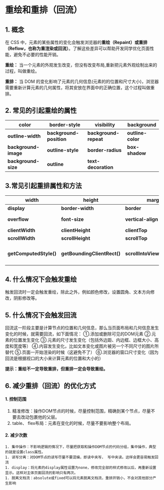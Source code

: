 # 重绘和重排（回流）

## 1. 概念

在 CSS 中，元素的某些属性的变化会触发浏览器的**重绘（Repaint）**或**重排（Reflow，也称为重渲染或回流）**。了解这些差异可以帮助开发同学优化页面性能，避免不必要的性能开销。

**重绘：** 当一个元素的外观发生改变，但没有改变布局,重新把元素外观绘制出来的过程，叫做重绘。

**重排：** 当 DOM 的变化影响了元素的几何信息(元素的的位置和尺寸大小)，浏览器需要重新计算元素的几何属性，将其安放在界面中的正确位置，这个过程叫做重排。

## 2. 常见的引起重绘的属性

| **color**            | **border-style**        | **visibility**        | **background**    |
| -------------------- | ----------------------- | --------------------- | ----------------- |
| **outline-width**    | **background-position** | **background-repeat** | **outline-color** |
| **background-image** | **outline-style**       | **border-radius**     | **box-shadow**    |
| **background-size**  | **outline**             | **text-decoration**   |                   |

## 3.常见引起重排属性和方法

| **width**              | **height**                  | **margin**                   | **padding**         |
| ---------------------- | --------------------------- | ---------------------------- | ------------------- |
| **display**            | **border-width**            | **border**                   | **position**        |
| **overflow**           | **font-size**               | **vertical-align**           | **min-height**      |
| **clientWidth**        | **clientHeight**            | **clientTop**                | **clientLeft**      |
| **scrollWidth**        | **scrollHeight**            | **scrollTop**                | **scrollLeft**      |
| **getComputedStyle()** | **getBoundingClientRect()** | **scrollIntoViewIfNeeded()** | **伪类：如：hover** |

## 4. 什么情况下会触发重绘

触发回流时一定会触发重绘，除此之外，例如颜色修改，设置圆角、文本方向修改，阴影修改等。

## 5. 什么情况下会触发回流

回流这一阶段主要是计算节点的位置和几何信息，那么当页面布局和几何信息发生变化的时候，就需要回流，如下面情况：
①.添加或删除可见的DOM元素
②.元素的位置发生变化
③.元素的尺寸发生变化（包括外边距、内边框、边框大小、高度和宽度等）
④.内容发生变化，比如文本变化或图片被另一个不同尺寸的图片所替代
⑤.页面一开始渲染的时候（这避免不了）
⑥.浏览器的窗口尺寸变化（因为回流是根据视口的大小来计算元素的位置和大小的）

**提示：重绘不一定导致重排，但重排一定会导致重绘。**

## 6.  减少重排（回流）的优化方式

#### 1. 控制范围

1. 精准修改：操作DOM节点的时候，尽量控制范围，精确到某个节点，尽量不要去改动包裹他的父层。
2. table、 flex布局：元素在变化的时候，尽量不要影响整个布局。

#### 2. 减少次数

	1. 集中操作：不影响逻辑的情况下，尽量把获取和操作DOM节点的代码分组，集中操作，典型的就是设置class属性。
	1. 读写分离：对DOM节点的读写尽量不要混编，即读中夹写， 写中夹读。这样会更容易触发回流
	1. display：将元素的display属性设置为none，修改完全部的样式修改以后，再重新设置显示。这样对主体页面回流的影响只有两次。
	1. 脱离文档流：absolute或fixed可以将元素脱离文档流，重排开销小，不会对其他部分产生影响

